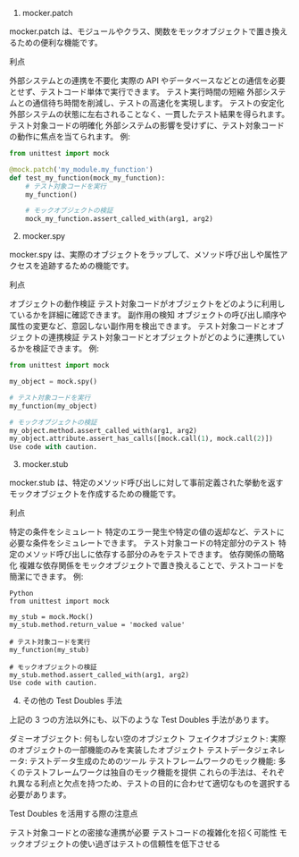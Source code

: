 
1. mocker.patch

mocker.patch は、モジュールやクラス、関数をモックオブジェクトで置き換えるための便利な機能です。

利点

外部システムとの連携を不要化
実際の API やデータベースなどとの通信を必要とせず、テストコード単体で実行できます。
テスト実行時間の短縮
外部システムとの通信待ち時間を削減し、テストの高速化を実現します。
テストの安定化
外部システムの状態に左右されることなく、一貫したテスト結果を得られます。
テスト対象コードの明確化
外部システムの影響を受けずに、テスト対象コードの動作に焦点を当てられます。
例:

```Python
from unittest import mock

@mock.patch('my_module.my_function')
def test_my_function(mock_my_function):
    # テスト対象コードを実行
    my_function()

    # モックオブジェクトの検証
    mock_my_function.assert_called_with(arg1, arg2)
```

2. mocker.spy

mocker.spy は、実際のオブジェクトをラップして、メソッド呼び出しや属性アクセスを追跡するための機能です。

利点

オブジェクトの動作検証
テスト対象コードがオブジェクトをどのように利用しているかを詳細に確認できます。
副作用の検知
オブジェクトの呼び出し順序や属性の変更など、意図しない副作用を検出できます。
テスト対象コードとオブジェクトの連携検証
テスト対象コードとオブジェクトがどのように連携しているかを検証できます。
例:

```Python
from unittest import mock

my_object = mock.spy()

# テスト対象コードを実行
my_function(my_object)

# モックオブジェクトの検証
my_object.method.assert_called_with(arg1, arg2)
my_object.attribute.assert_has_calls([mock.call(1), mock.call(2)])
Use code with caution.

```
3. mocker.stub

mocker.stub は、特定のメソッド呼び出しに対して事前定義された挙動を返すモックオブジェクトを作成するための機能です。

利点

特定の条件をシミュレート
特定のエラー発生や特定の値の返却など、テストに必要な条件をシミュレートできます。
テスト対象コードの特定部分のテスト
特定のメソッド呼び出しに依存する部分のみをテストできます。
依存関係の簡略化
複雑な依存関係をモックオブジェクトで置き換えることで、テストコードを簡潔にできます。
例:

```
Python
from unittest import mock

my_stub = mock.Mock()
my_stub.method.return_value = 'mocked value'

# テスト対象コードを実行
my_function(my_stub)

# モックオブジェクトの検証
my_stub.method.assert_called_with(arg1, arg2)
Use code with caution.
```
4. その他の Test Doubles 手法

上記の 3 つの方法以外にも、以下のような Test Doubles 手法があります。

ダミーオブジェクト: 何もしない空のオブジェクト
フェイクオブジェクト: 実際のオブジェクトの一部機能のみを実装したオブジェクト
テストデータジェネレータ: テストデータ生成のためのツール
テストフレームワークのモック機能: 多くのテストフレームワークは独自のモック機能を提供
これらの手法は、それぞれ異なる利点と欠点を持つため、テストの目的に合わせて適切なものを選択する必要があります。

Test Doubles を活用する際の注意点

テスト対象コードとの密接な連携が必要
テストコードの複雑化を招く可能性
モックオブジェクトの使い過ぎはテストの信頼性を低下させる